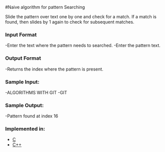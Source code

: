 #Naive algorithm for pattern Searching

Slide the pattern over text one by one and check for a match. If a match is found, then slides by 1 again to check for subsequent matches.


### Input Format

-Enter the text where the pattern needs to searched.
-Enter the pattern text.

### Output Format

-Returns the index where the pattern is present.

### Sample Input:
-ALGORITHMS WITH GIT
-GIT

### Sample Output:
-Pattern found at index 16

### Implemented in:

- [C](naive_algorithm_for_pattern_searching.c)
- [C++](naive_algorithm_for_pattern_searching.c)
